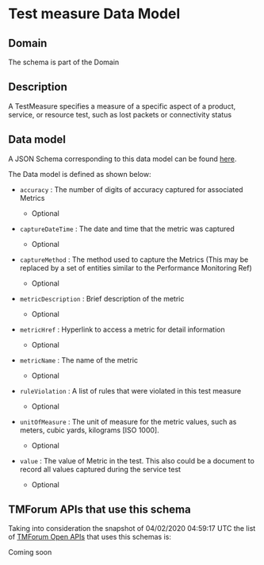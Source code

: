 # Test measure Data Model

## Domain

The  schema is part of the  Domain

## Description

A TestMeasure specifies a measure of a specific aspect of a product, service, or resource test, such as lost packets or connectivity status

## Data model

A JSON Schema corresponding to this data model can be found
[here](https://github.com/tmforum-rand/schemas/blob/candidates/Service/TestMeasure.schema.json).

The Data model is defined as shown below:

- `accuracy` : The number of digits of accuracy captured for associated Metrics

  - Optional


- `captureDateTime` : The date and time that the metric was captured

  - Optional


- `captureMethod` : The method used to capture the Metrics (This may be replaced by a set of entities similar to the Performance Monitoring Ref)

  - Optional


- `metricDescription` : Brief description of the metric

  - Optional


- `metricHref` : Hyperlink to access a metric for detail information

  - Optional


- `metricName` : The name of the metric

  - Optional


- `ruleViolation` : A list of rules that were violated in this test measure

  - Optional


- `unitOfMeasure` : The unit of measure for the metric values, such as meters, cubic yards, kilograms [ISO 1000].

  - Optional


- `value` : The value of Metric in the test. This also could be a document to record all values captured during the service test

  - Optional






## TMForum APIs that use this schema

Taking into consideration the snapshot of 04/02/2020 04:59:17 UTC the list of [TMForum Open APIs](https://www.tmforum.org/open-apis/) that uses this schemas is:

Coming soon